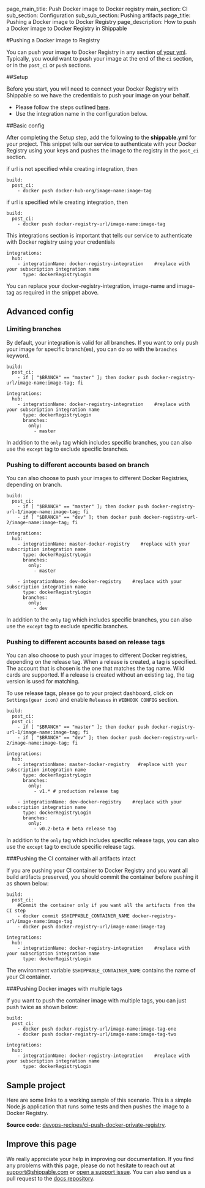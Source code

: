 page_main_title: Push Docker image to Docker registry
main_section: CI
sub_section: Configuration
sub_sub_section: Pushing artifacts
page_title: Pushing a Docker image to Docker Registry
page_description: How to push a Docker image to Docker Registry in Shippable

#Pushing a Docker image to Registry

You can push your image to Docker Registry in any section [of your yml](/ci/yml-structure/#anatomy-of-shippableyml). Typically, you would want to push your image at the end of the `ci` section, or in the `post_ci` or `push` sections.

##Setup

Before you start, you will need to connect your Docker Registry with Shippable so we have the credentials to push your image on your behalf.

* Please follow the steps outlined [here](/platform/integration/dockerRegistryLogin/).
* Use the integration name in the configuration below. 

##Basic config

After completing the Setup step, add the following to the **shippable.yml** for your project. This snippet tells our service to authenticate with your Docker Registry using your keys and pushes the image to the registry in the `post_ci` section.

if url is not specified while creating integration, then

```
build:
  post_ci:
    - docker push docker-hub-org/image-name:image-tag
```
if url is specified while creating integration, then

```
build:
  post_ci:
    - docker push docker-registry-url/image-name:image-tag
```
This integrations section is important that tells our service to
authenticate with Docker registry using your credentials

```
integrations:
  hub:
    - integrationName: docker-registry-integration    #replace with your subscription integration name
      type: dockerRegistryLogin
```

You can replace your docker-registry-integration, image-name and image-tag as required in the snippet above.

## Advanced config

### Limiting branches

By default, your integration is valid for all branches. If you want to only push your image for specific branch(es), you can do so with the `branches` keyword.

```
build:
  post_ci:
    - if [ "$BRANCH" == "master" ]; then docker push docker-registry-url/image-name:image-tag; fi

integrations:
  hub:
    - integrationName: docker-registry-integration    #replace with your subscription integration name
      type: dockerRegistryLogin
      branches:
        only:
          - master

```
In addition to the `only` tag which includes specific branches, you can also use the `except` tag to exclude specific branches.

### Pushing to different accounts based on branch

You can also choose to push your images to different Docker Registries, depending on branch.

```
build:
  post_ci:
    - if [ "$BRANCH" == "master" ]; then docker push docker-registry-url-1/image-name:image-tag; fi
    - if [ "$BRANCH" == "dev" ]; then docker push docker-registry-url-2/image-name:image-tag; fi

integrations:
  hub:
    - integrationName: master-docker-registry    #replace with your subscription integration name
      type: dockerRegistryLogin
      branches:
        only:
          - master

    - integrationName: dev-docker-registry    #replace with your subscription integration name
      type: dockerRegistryLogin
      branches:
        only:
          - dev

```

In addition to the `only` tag which includes specific branches, you can also use the `except` tag to exclude specific branches.

### Pushing to different accounts based on release tags

You can also choose to push your images to different Docker registries, depending on the release tag.
When a release is created, a tag is specified. The account that is chosen is the one that matches the tag name.
Wild cards are supported. If a release is created without an existing tag, the tag version is used for matching.

To use release tags, please go to your project dashboard, click on `Settings(gear icon)` and enable `Releases` in `WEBHOOK CONFIG`
section.

```
build:
  post_ci:
  post_ci:
    - if [ "$BRANCH" == "master" ]; then docker push docker-registry-url-1/image-name:image-tag; fi
    - if [ "$BRANCH" == "dev" ]; then docker push docker-registry-url-2/image-name:image-tag; fi

integrations:                               
  hub:
    - integrationName: master-docker-registry   #replace with your subscription integration name   
      type: dockerRegistryLogin    
      branches:
        only:
          - v1.* # production release tag

    - integrationName: dev-docker-registry    #replace with your subscription integration name   
      type: dockerRegistryLogin    
      branches:
        only:
          - v0.2-beta # beta release tag

```

In addition to the `only` tag which includes specific release tags, you can also use the `except` tag to exclude specific release tags.

###Pushing the CI container with all artifacts intact

If you are pushing your CI container to Docker Registry and you want all build artifacts preserved, you should commit the container before pushing it as shown below:

```
build:
  post_ci:
    #Commit the container only if you want all the artifacts from the CI step
    - docker commit $SHIPPABLE_CONTAINER_NAME docker-registry-url/image-name:image-tag
    - docker push docker-registry-url/image-name:image-tag

integrations:
  hub:
    - integrationName: docker-registry-integration    #replace with your subscription integration name
      type: dockerRegistryLogin
```

The environment variable `$SHIPPABLE_CONTAINER_NAME` contains the name of your CI container.

###Pushing Docker images with multiple tags

If you want to push the container image with multiple tags, you can just push twice as shown below:


```
build:
  post_ci:
    - docker push docker-registry-url/image-name:image-tag-one
    - docker push docker-registry-url/image-name:image-tag-two

integrations:
  hub:
    - integrationName: docker-registry-integration    #replace with your subscription integration name
      type: dockerRegistryLogin

```

## Sample project

Here are some links to a working sample of this scenario. This is a simple Node.js application that runs some tests and then pushes
the image to a Docker Registry.

**Source code:**  [devops-recipes/ci-push-docker-private-registry](https://github.com/devops-recipes/ci-push-docker-private-registry).

## Improve this page

We really appreciate your help in improving our documentation. If you find any problems with this page, please do not hesitate to reach out at [support@shippable.com](mailto:support@shippable.com) or [open a support issue](https://www.github.com/Shippable/support/issues). You can also send us a pull request to the [docs repository](https://www.github.com/Shippable/docs).
